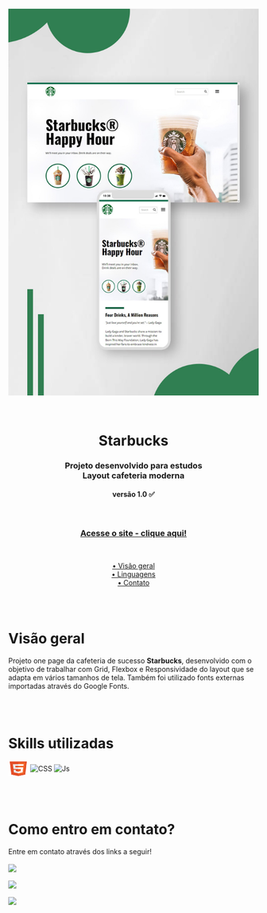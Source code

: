 <p align = "center">
  <img src ="assets/images/star_readme.jpg" alt = "mockup" />
</p>

<br>

<div align = "center">
<h1>Starbucks</h1>
</div>

<h3 align = "center">
  Projeto desenvolvido para estudos
  <br>Layout cafeteria moderna
</h3>

<h4 align = "center">
	versão 1.0 ✅
</h4>
<br>
<h3 align = "center">
<a href="https://matealves.github.io/starbucks/" target="_blank">Acesse o site - clique aqui!
</a> 
</h3>

<br>

<p align="center">
 <a href="#visao">• Visão geral</a> <br>
 <a href="#leng">• Linguagens</a> <br>
 <a href="#contato">• Contato</a>  
</p>
<br>
<br>

<div id="visao">
<h1>  Visão geral </h1>
Projeto one page da cafeteria de sucesso <strong>Starbucks</strong>, desenvolvido com o objetivo de trabalhar com Grid, Flexbox e Responsividade do layout que se adapta em vários tamanhos de tela. Também foi utilizado fonts externas importadas através do Google Fonts.

</div>
<br>
<br>
<br>

<div id="leng">
<h1>  Skills utilizadas </h1>


 <img align="center" alt="HTML" height="30" width="40" src="https://raw.githubusercontent.com/devicons/devicon/master/icons/html5/html5-original.svg">
  <img align="center" alt="CSS" height="30" width="40" src="https://cdn.jsdelivr.net/gh/devicons/devicon/icons/css3/css3-original.svg">
  <img align="center" alt="Js" height="30" width="40" src="https://cdn.jsdelivr.net/gh/devicons/devicon/icons/javascript/javascript-original.svg">

</div>
<br>
<br>
<br>

<div id="contato">
<h1> Como entro em contato? </h1>

Entre em contato através dos links a seguir!
<br>
<br>
<a href="https://www.linkedin.com/in/mateusalvesds/" target="_blank"><img src="https://img.shields.io/badge/-LinkedIn-%230077B5?style=for-the-badge&logo=linkedin&logoColor=white" target="_blank"></a>

<a href = "mailto:contatomateusalves@hotmail.com"><img src="https://img.shields.io/badge/Microsoft_Outlook-0078D4?style=for-the-badge&logo=microsoft-outlook&logoColor=white" target="_blank"></a>

<a href="https://api.whatsapp.com/send?phone=+5511966616365" target="_blank"><img src="https://img.shields.io/badge/WhatsApp-25D366?style=for-the-badge&logo=whatsapp&logoColor=white" target="_blank"></a>

</div>
<br>
<br>
<br>